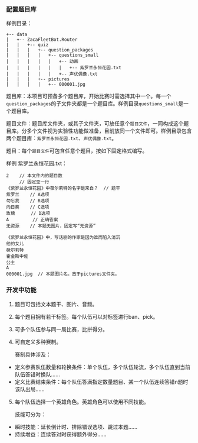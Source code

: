 ### 配置题目库

样例目录：
```
+-- data
|   +-- ZacaFleetBot.Router
|   |   +-- quiz
|   |   |   +-- question_packages
|   |   |   |   +-- questions_small
|   |   |   |   |   +-- 动画
|   |   |   |   |   |   +-- 紫罗兰永恒花园.txt
|   |   |   |   |   +-- 声优偶像.txt
|   |   |   +-- pictures
|   |   |   |   +-- 000001.jpg
```

题目库：本项目可预备多个题目库，开始比赛时需选择其中一个。每一个`question_packages`的子文件夹都是一个题目库。样例目录`questions_small`是一个题目库。

题目文件：题目库文件夹，或其子文件夹，可放任意个`题目文件`，一同构成这个题目库。分多个文件视为实验性功能做准备，目前放同一个文件即可。样例目录包含两个题目库：`紫罗兰永恒花园.txt`、`声优偶像.txt`。

题目：每个`题目文件`可包含任意个题目，按如下固定格式编写。

样例 紫罗兰永恒花园.txt：
```
2    // 本文件内的题目数
     // 固定空一行
《紫罗兰永恒花园》中薇尔莉特的名字是来自？  // 题干
紫罗兰    // A选项
勿忘我    // B选项
向日葵    // C选项
玫瑰      // D选项
A         // 正确答案
无资源    // 本题无图片，固定写“无资源”

《紫罗兰永恒花园》中，写话剧的作家是因为谁而陷入消沉
他的女儿
薇尔莉特
霍金斯中佐
公主
A
000001.jpg  // 本题图片名。放于pictures文件夹。
```

### 开发中功能

1. 题目可包括文本题干、图片、音频。

2. 每个题目拥有若干标签。每个队伍可以对标签进行ban、pick。

3. 可多个队伍参与同一局比赛，比拼得分。

4. 可自定义多种赛制。

    赛制具体涉及：

- 定义参赛队伍数量和轮换条件：单个队伍，多个队伍轮流，多个队伍直到当前队伍答错时换队……
- 定义比赛结束条件：每个队伍答满指定数量题目、某一个队伍连续答错n题时该队出局……

5. 每个队伍选择一个英雄角色。英雄角色可以使用不同技能。

    技能可分为：

- 瞬时技能：延长倒计时、排除错误选项、跳过本题……
- 持续增益：连续答对时获得额外得分……